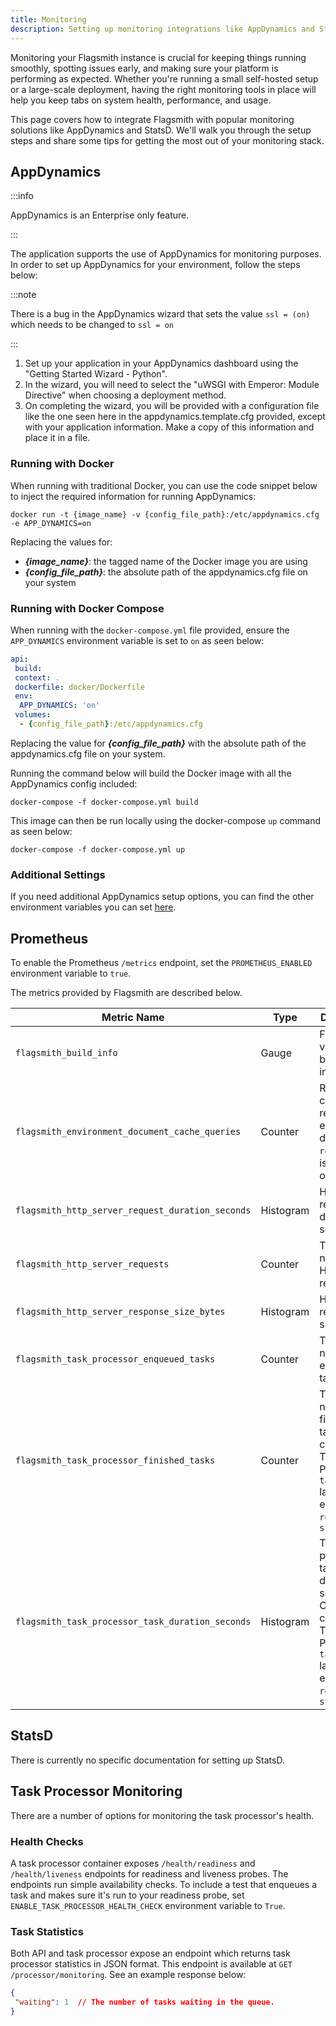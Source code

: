 ```yaml
---
title: Monitoring
description: Setting up monitoring integrations like AppDynamics and StatsD.
---
```


Monitoring your Flagsmith instance is crucial for keeping things running smoothly, spotting issues early, and making sure your platform is performing as expected. Whether you're running a small self-hosted setup or a large-scale deployment, having the right monitoring tools in place will help you keep tabs on system health, performance, and usage.

This page covers how to integrate Flagsmith with popular monitoring solutions like AppDynamics and StatsD. We'll walk you through the setup steps and share some tips for getting the most out of your monitoring stack.

## AppDynamics

:::info

AppDynamics is an Enterprise only feature.

:::

The application supports the use of AppDynamics for monitoring purposes. In order to set up AppDynamics for your environment, follow the steps below:

:::note

There is a bug in the AppDynamics wizard that sets the value `ssl = (on)` which needs to be changed to `ssl = on`

:::

1. Set up your application in your AppDynamics dashboard using the "Getting Started Wizard - Python".
2. In the wizard, you will need to select the "uWSGI with Emperor: Module Directive" when choosing a deployment method.
3. On completing the wizard, you will be provided with a configuration file like the one seen here in the appdynamics.template.cfg provided, except with your application information. Make a copy of this information and place it in a file.

### Running with Docker

When running with traditional Docker, you can use the code snippet below to inject the required information for running AppDynamics:

```shell
docker run -t {image_name} -v {config_file_path}:/etc/appdynamics.cfg -e APP_DYNAMICS=on
```

Replacing the values for:

- **_{image_name}_**: the tagged name of the Docker image you are using
- **_{config_file_path}_**: the absolute path of the appdynamics.cfg file on your system

### Running with Docker Compose

When running with the `docker-compose.yml` file provided, ensure the `APP_DYNAMICS` environment variable is set to `on` as seen below:

```yaml
api:
 build:
 context: .
 dockerfile: docker/Dockerfile
 env:
  APP_DYNAMICS: 'on'
 volumes:
  - {config_file_path}:/etc/appdynamics.cfg
```

Replacing the value for **_{config_file_path}_** with the absolute path of the appdynamics.cfg file on your system.

Running the command below will build the Docker image with all the AppDynamics config included:

```shell
docker-compose -f docker-compose.yml build
```

This image can then be run locally using the docker-compose `up` command as seen below:

```shell
docker-compose -f docker-compose.yml up
```

### Additional Settings

If you need additional AppDynamics setup options, you can find the other environment variables you can set [here](https://docs.appdynamics.com/display/PRO21/Python+Agent+Settings).

## Prometheus

To enable the Prometheus `/metrics` endpoint, set the `PROMETHEUS_ENABLED` environment variable to `true`.

The metrics provided by Flagsmith are described below.

| Metric Name | Type | Description | Labels |
|-------------|------|-------------|--------|
| `flagsmith_build_info` | Gauge | Flagsmith version and build information | `ci_commit_sha`, `version` |
| `flagsmith_environment_document_cache_queries` | Counter | Results of cache retrieval for environment document. `result` label is either `hit` or `miss` | `result` |
| `flagsmith_http_server_request_duration_seconds` | Histogram | HTTP request duration in seconds | `route`, `method`, `response_status` |
| `flagsmith_http_server_requests` | Counter | Total number of HTTP requests | `route`, `method`, `response_status` |
| `flagsmith_http_server_response_size_bytes` | Histogram | HTTP response size in bytes | `route`, `method`, `response_status` |
| `flagsmith_task_processor_enqueued_tasks` | Counter | Total number of enqueued tasks | `task_identifier` |
| `flagsmith_task_processor_finished_tasks` | Counter | Total number of finished tasks. Only collected by Task Processor. `task_type` label is either `recurring` or `standard` | `task_identifier`, `task_type`, `result` |
| `flagsmith_task_processor_task_duration_seconds` | Histogram | Task processor task duration in seconds. Only collected by Task Processor. `task_type` label is either `recurring` or `standard` | `task_identifier`, `task_type`, `result` |

## StatsD

There is currently no specific documentation for setting up StatsD.

## Task Processor Monitoring

There are a number of options for monitoring the task processor's health.

### Health Checks

A task processor container exposes `/health/readiness` and `/health/liveness` endpoints for readiness and liveness probes. The endpoints run simple availability checks. To include a test that enqueues a task and makes sure it's run to your readiness probe, set `ENABLE_TASK_PROCESSOR_HEALTH_CHECK` environment variable to `True`.

### Task Statistics

Both API and task processor expose an endpoint which returns task processor statistics in JSON format. This endpoint is available at `GET /processor/monitoring`. See an example response below:

```json
{
 "waiting": 1  // The number of tasks waiting in the queue.
}
```
